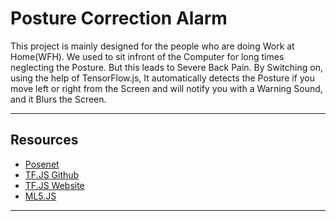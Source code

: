 # Posture Correction Alarm

This project is mainly designed for the people who are doing Work at Home(WFH). We used to sit infront of the Computer for long times neglecting the Posture. But this leads to Severe Back Pain. By Switching on, using the help of TensorFlow.js, It automatically detects the Posture if you move left or right from the Screen and will notify you with a Warning Sound, and it Blurs the Screen.

---
 
## Resources 
- [Posenet](https://www.tensorflow.org/lite/models/pose_estimation/overview)
- [TF.JS Github](https://github.com/tensorflow/tfjs)
- [TF.JS Website](https://www.tensorflow.org/js)
- [ML5.JS](https://ml5js.org/)
 
 ---